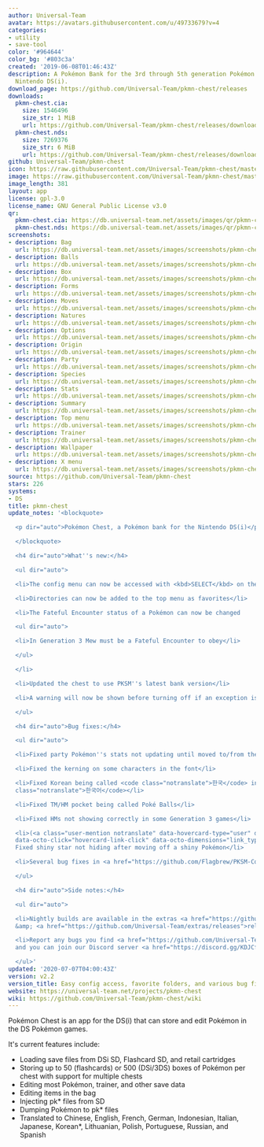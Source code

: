 ```yaml
---
author: Universal-Team
avatar: https://avatars.githubusercontent.com/u/49733679?v=4
categories:
- utility
- save-tool
color: '#964644'
color_bg: '#803c3a'
created: '2019-06-08T01:46:43Z'
description: A Pokémon Bank for the 3rd through 5th generation Pokémon games for the
  Nintendo DS(i).
download_page: https://github.com/Universal-Team/pkmn-chest/releases
downloads:
  pkmn-chest.cia:
    size: 1546496
    size_str: 1 MiB
    url: https://github.com/Universal-Team/pkmn-chest/releases/download/v2.2/pkmn-chest.cia
  pkmn-chest.nds:
    size: 7269376
    size_str: 6 MiB
    url: https://github.com/Universal-Team/pkmn-chest/releases/download/v2.2/pkmn-chest.nds
github: Universal-Team/pkmn-chest
icon: https://raw.githubusercontent.com/Universal-Team/pkmn-chest/master/resources/icon.png
image: https://raw.githubusercontent.com/Universal-Team/pkmn-chest/master/resources/icon.png
image_length: 381
layout: app
license: gpl-3.0
license_name: GNU General Public License v3.0
qr:
  pkmn-chest.cia: https://db.universal-team.net/assets/images/qr/pkmn-chest-cia.png
  pkmn-chest.nds: https://db.universal-team.net/assets/images/qr/pkmn-chest-nds.png
screenshots:
- description: Bag
  url: https://db.universal-team.net/assets/images/screenshots/pkmn-chest/bag.png
- description: Balls
  url: https://db.universal-team.net/assets/images/screenshots/pkmn-chest/balls.png
- description: Box
  url: https://db.universal-team.net/assets/images/screenshots/pkmn-chest/box.png
- description: Forms
  url: https://db.universal-team.net/assets/images/screenshots/pkmn-chest/forms.png
- description: Moves
  url: https://db.universal-team.net/assets/images/screenshots/pkmn-chest/moves.png
- description: Natures
  url: https://db.universal-team.net/assets/images/screenshots/pkmn-chest/natures.png
- description: Options
  url: https://db.universal-team.net/assets/images/screenshots/pkmn-chest/options.gif
- description: Origin
  url: https://db.universal-team.net/assets/images/screenshots/pkmn-chest/origin.png
- description: Party
  url: https://db.universal-team.net/assets/images/screenshots/pkmn-chest/party.png
- description: Species
  url: https://db.universal-team.net/assets/images/screenshots/pkmn-chest/species.png
- description: Stats
  url: https://db.universal-team.net/assets/images/screenshots/pkmn-chest/stats.png
- description: Summary
  url: https://db.universal-team.net/assets/images/screenshots/pkmn-chest/summary.png
- description: Top menu
  url: https://db.universal-team.net/assets/images/screenshots/pkmn-chest/top-menu.png
- description: Trainer
  url: https://db.universal-team.net/assets/images/screenshots/pkmn-chest/trainer.png
- description: Wallpaper
  url: https://db.universal-team.net/assets/images/screenshots/pkmn-chest/wallpaper.png
- description: X menu
  url: https://db.universal-team.net/assets/images/screenshots/pkmn-chest/x-menu.png
source: https://github.com/Universal-Team/pkmn-chest
stars: 226
systems:
- DS
title: pkmn-chest
update_notes: '<blockquote>

  <p dir="auto">Pokémon Chest, a Pokémon bank for the Nintendo DS(i)</p>

  </blockquote>

  <h4 dir="auto">What''s new:</h4>

  <ul dir="auto">

  <li>The config menu can now be accessed with <kbd>SELECT</kbd> on the top menu</li>

  <li>Directories can now be added to the top menu as favorites</li>

  <li>The Fateful Encounter status of a Pokémon can now be changed

  <ul dir="auto">

  <li>In Generation 3 Mew must be a Fateful Encounter to obey</li>

  </ul>

  </li>

  <li>Updated the chest to use PKSM''s latest bank version</li>

  <li>A warning will now be shown before turning off if an exception is thrown</li>

  </ul>

  <h4 dir="auto">Bug fixes:</h4>

  <ul dir="auto">

  <li>Fixed party Pokémon''s stats not updating until moved to/from the PC</li>

  <li>Fixed the kerning on some characters in the font</li>

  <li>Fixed Korean being called <code class="notranslate">한국</code> instead of <code
  class="notranslate">한국어</code></li>

  <li>Fixed TM/HM pocket being called Poké Balls</li>

  <li>Fixed HMs not showing correctly in some Generation 3 games</li>

  <li>(<a class="user-mention notranslate" data-hovercard-type="user" data-hovercard-url="/users/remicalixte/hovercard"
  data-octo-click="hovercard-link-click" data-octo-dimensions="link_type:self" href="https://github.com/remicalixte">@remicalixte</a>)
  Fixed shiny star not hiding after moving off a shiny Pokémon</li>

  <li>Several bug fixes in <a href="https://github.com/Flagbrew/PKSM-Core/compare/b543fa321133c5b5af784a09437e417cae26e094...27ba4a6ce64bf4206d0cce92f09d223c65dc975d">PKSM-Core</a></li>

  </ul>

  <h4 dir="auto">Side notes:</h4>

  <ul dir="auto">

  <li>Nightly builds are available in the extras <a href="https://github.com/Universal-Team/extras/tree/master/builds/pkmn-chest">repo</a>
  &amp; <a href="https://github.com/Universal-Team/extras/releases">releases</a>.</li>

  <li>Report any bugs you find <a href="https://github.com/Universal-Team/pkmn-chest/issues/new/choose">here</a>,
  and you can join our Discord server <a href="https://discord.gg/KDJCfGF" rel="nofollow">here</a></li>

  </ul>'
updated: '2020-07-07T04:00:43Z'
version: v2.2
version_title: Easy config access, favorite folders, and various bug fixes
website: https://universal-team.net/projects/pkmn-chest
wiki: https://github.com/Universal-Team/pkmn-chest/wiki
---
```

Pokémon Chest is an app for the DS(i) that can store and edit Pokémon in the DS Pokémon games.

It's current features include:
- Loading save files from DSi SD, Flashcard SD, and retail cartridges
- Storing up to 50 (flashcards) or 500 (DSi/3DS) boxes of Pokémon per chest with support for multiple chests
- Editing most Pokémon, trainer, and other save data
- Editing items in the bag
- Injecting pk* files from SD
- Dumping Pokémon to pk* files
- Translated to Chinese, English, French, German, Indonesian, Italian, Japanese, Korean*, Lithuanian, Polish, Portuguese, Russian, and Spanish